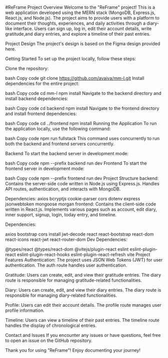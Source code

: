 
#ReFrame Project
Overview
Welcome to the "ReFrame" project! This is a web application developed using the MERN stack (MongoDB, Express.js, React.js, and Node.js). The project aims to provide users with a platform to document their thoughts, experiences, and daily activities through a diary-like interface. Users can sign up, log in, edit their account details, write gratitude,and diary entries, and explore a timeline of their past entries.

Project Design
The project's design is based on the Figma design provided here.

Getting Started
To set up the project locally, follow these steps:

Clone the repository:

bash
Copy code
git clone https://github.com/avaiva/mm-l.git
Install dependencies for the entire project:

bash
Copy code
cd mm-l
npm install
Navigate to the backend directory and install backend dependencies:

bash
Copy code
cd backend
npm install
Navigate to the frontend directory and install frontend dependencies:

bash
Copy code
cd ../frontend
npm install
Running the Application
To run the application locally, use the following command:

bash
Copy code
npm run fullstack
This command uses concurrently to run both the backend and frontend servers concurrently.

Backend
To start the backend server in development mode:

bash
Copy code
npm --prefix backend run dev
Frontend
To start the frontend server in development mode:

bash
Copy code
npm --prefix frontend run dev
Project Structure
backend: Contains the server-side code written in Node.js using Express.js. Handles API routes, authentication, and interacts with MongoDB.

Dependencies:
axios
bcryptjs
cookie-parser
cors
dotenv
express
jsonwebtoken
mongoose
morgan
frontend: Contains the client-side code written in React.js. Implements various pages such as account, edit diary, inner support, signup, login, today entry, and timeline.

Dependencies:

axios
bootstrap
cors
install
jwt-decode
react
react-bootstrap
react-dom
react-icons
react-jwt
react-router-dom
Dev Dependencies:

@types/react
@types/react-dom
@vitejs/plugin-react
eslint
eslint-plugin-react
eslint-plugin-react-hooks
eslint-plugin-react-refresh
vite
Project Features
Authentication: The project uses JSON Web Tokens (JWT) for user authentication. The auth route handles user authentication.

Gratitude: Users can create, edit, and view their gratitude entries. The diary route is responsible for managing gratitude-related functionalities.

Diary: Users can create, edit, and view their diary entries. The diary route is responsible for managing diary-related functionalities.

Profile: Users can edit their account details. The profile route manages user profile information.

Timeline: Users can view a timeline of their past entries. The timeline route handles the display of chronological entries.

Contact and Issues
If you encounter any issues or have questions, feel free to open an issue on the GitHub repository.

Thank you for using "ReFrame"! Enjoy documenting your journey!
